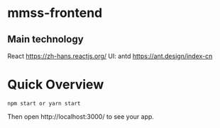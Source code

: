 # mmss-frontend

## Main technology 
  React
  https://zh-hans.reactjs.org/
  UI: antd
  https://ant.design/index-cn

# Quick Overview

```
npm start or yarn start
```

Then open http://localhost:3000/ to see your app.